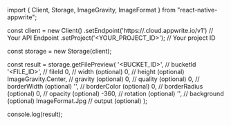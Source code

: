 import { Client, Storage, ImageGravity, ImageFormat } from "react-native-appwrite";

const client = new Client()
    .setEndpoint('https://<REGION>.cloud.appwrite.io/v1') // Your API Endpoint
    .setProject('<YOUR_PROJECT_ID>'); // Your project ID

const storage = new Storage(client);

const result = storage.getFilePreview(
    '<BUCKET_ID>', // bucketId
    '<FILE_ID>', // fileId
    0, // width (optional)
    0, // height (optional)
    ImageGravity.Center, // gravity (optional)
    0, // quality (optional)
    0, // borderWidth (optional)
    '', // borderColor (optional)
    0, // borderRadius (optional)
    0, // opacity (optional)
    -360, // rotation (optional)
    '', // background (optional)
    ImageFormat.Jpg // output (optional)
);

console.log(result);
